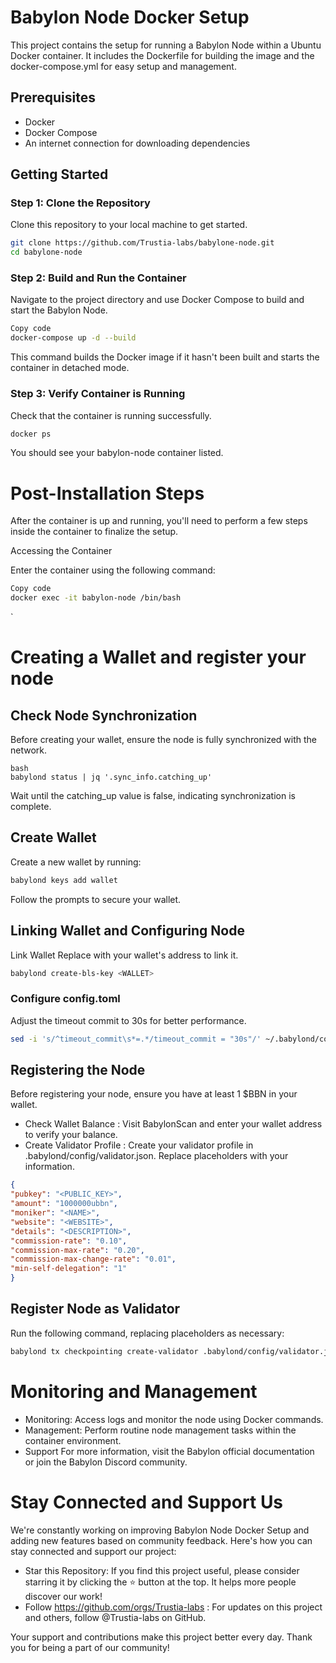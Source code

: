 # Babylon Node Docker Setup

This project contains the setup for running a Babylon Node within a Ubuntu Docker container. It includes the Dockerfile for building the image and the docker-compose.yml for easy setup and management.

## Prerequisites

- Docker
- Docker Compose
- An internet connection for downloading dependencies

## Getting Started

### Step 1: Clone the Repository

Clone this repository to your local machine to get started.

```bash
git clone https://github.com/Trustia-labs/babylone-node.git
cd babylone-node
```
### Step 2: Build and Run the Container
Navigate to the project directory and use Docker Compose to build and start the Babylon Node.

```bash
Copy code
docker-compose up -d --build
```
This command builds the Docker image if it hasn't been built and starts the container in detached mode.

### Step 3: Verify Container is Running

Check that the container is running successfully.

```bash
docker ps
```
You should see your babylon-node container listed.

# Post-Installation Steps
After the container is up and running, you'll need to perform a few steps inside the container to finalize the setup.

Accessing the Container

Enter the container using the following command:

```bash
Copy code
docker exec -it babylon-node /bin/bash
```
`
# Creating a Wallet and register your node
## Check Node Synchronization
Before creating your wallet, ensure the node is fully synchronized with the network.
```
bash
babylond status | jq '.sync_info.catching_up'
```

Wait until the catching_up value is false, indicating synchronization is complete.

## Create Wallet 
Create a new wallet by running:
```bash
babylond keys add wallet
```

Follow the prompts to secure your wallet.

## Linking Wallet and Configuring Node
Link Wallet
Replace <WALLET> with your wallet's address to link it.

```bash
babylond create-bls-key <WALLET>
```

### Configure config.toml
Adjust the timeout commit to 30s for better performance.

```bash
sed -i 's/^timeout_commit\s*=.*/timeout_commit = "30s"/' ~/.babylond/config/config.toml
```

## Registering the Node
Before registering your node, ensure you have at least 1 $BBN in your wallet.

- Check Wallet Balance : Visit BabylonScan and enter your wallet address to verify your balance.
- Create Validator Profile : Create your validator profile in .babylond/config/validator.json. Replace placeholders with your information.

```json
{
"pubkey": "<PUBLIC_KEY>",
"amount": "1000000ubbn",
"moniker": "<NAME>",
"website": "<WEBSITE>",
"details": "<DESCRIPTION>",
"commission-rate": "0.10",
"commission-max-rate": "0.20",
"commission-max-change-rate": "0.01",
"min-self-delegation": "1"
}
```

## Register Node as Validator
Run the following command, replacing placeholders as necessary:
```bash
babylond tx checkpointing create-validator .babylond/config/validator.json --chain-id="bbn-test-3" --gas="auto" --gas-adjustment="1.5" --gas-prices="0.025ubbn" --from=wallet
```
# Monitoring and Management
- Monitoring: Access logs and monitor the node using Docker commands.
- Management: Perform routine node management tasks within the container environment.
- Support For more information, visit the Babylon official documentation or join the Babylon Discord community.

# Stay Connected and Support Us
We're constantly working on improving Babylon Node Docker Setup and adding new features based on community feedback. Here's how you can stay connected and support our project:

 - Star this Repository: If you find this project useful, please consider starring it by clicking the ⭐ button at the top. It helps more people discover our work!
- Follow  https://github.com/orgs/Trustia-labs : For updates on this project and others, follow @Trustia-labs on GitHub.

Your support and contributions make this project better every day. Thank you for being a part of our community!
